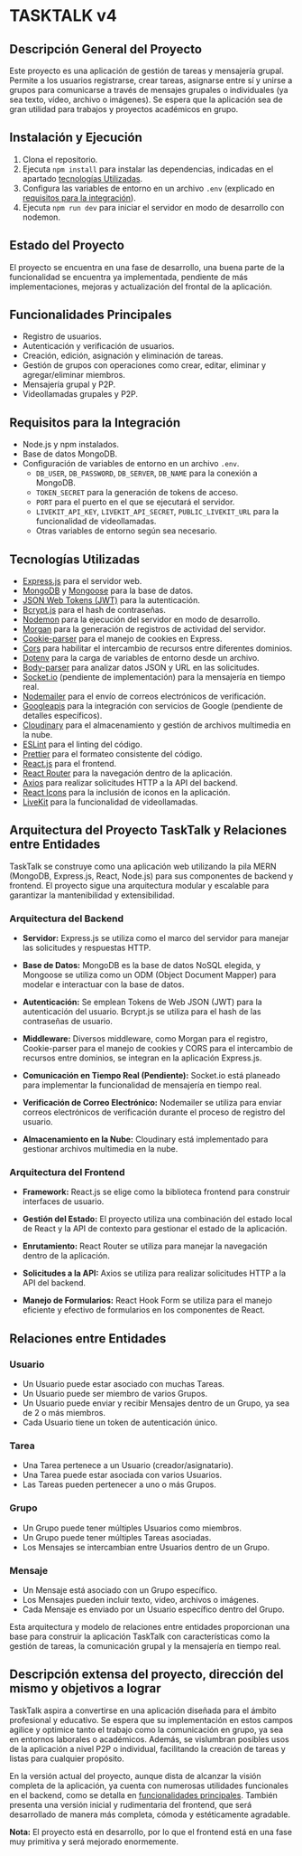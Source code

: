 # TASKTALK v4

## Descripción General del Proyecto

Este proyecto es una aplicación de gestión de tareas y mensajería grupal. Permite a los usuarios registrarse, crear tareas, asignarse entre sí y unirse a grupos para comunicarse a través de mensajes grupales o individuales (ya sea texto, vídeo, archivo o imágenes). Se espera que la aplicación sea de gran utilidad para trabajos y proyectos académicos en grupo.

## Instalación y Ejecución

1. Clona el repositorio.
2. Ejecuta `npm install` para instalar las dependencias, indicadas en el apartado [tecnologías Utilizadas](#tecnologías-utilizadas).
3. Configura las variables de entorno en un archivo `.env` (explicado en [requisitos para la integración](#requisitos-para-la-integración)).
4. Ejecuta `npm run dev` para iniciar el servidor en modo de desarrollo con nodemon.

## Estado del Proyecto

El proyecto se encuentra en una fase de desarrollo, una buena parte de la funcionalidad se encuentra ya implementada, pendiente de más implementaciones, mejoras y actualización del frontal de la aplicación.

## Funcionalidades Principales

- Registro de usuarios.
- Autenticación y verificación de usuarios.
- Creación, edición, asignación y eliminación de tareas.
- Gestión de grupos con operaciones como crear, editar, eliminar y agregar/eliminar miembros.
- Mensajería grupal y P2P.
- Videollamadas grupales y P2P.

## Requisitos para la Integración

- Node.js y npm instalados.
- Base de datos MongoDB.
- Configuración de variables de entorno en un archivo `.env`.
  - `DB_USER`, `DB_PASSWORD`, `DB_SERVER`, `DB_NAME` para la conexión a MongoDB.
  - `TOKEN_SECRET` para la generación de tokens de acceso.
  - `PORT` para el puerto en el que se ejecutará el servidor.
  - `LIVEKIT_API_KEY`, `LIVEKIT_API_SECRET`, `PUBLIC_LIVEKIT_URL` para la funcionalidad de videollamadas.
  - Otras variables de entorno según sea necesario.

## Tecnologías Utilizadas

- [Express.js](https://expressjs.com/es/starter/installing.html) para el servidor web.
- [MongoDB](https://www.mongodb.com/es) y [Mongoose](https://mongoosejs.com/docs/) para la base de datos.
- [JSON Web Tokens (JWT)](https://jwt.io/introduction) para la autenticación.
- [Bcrypt.js](https://www.npmjs.com/package/bcryptjs) para el hash de contraseñas.
- [Nodemon](https://nodemon.io) para la ejecución del servidor en modo de desarrollo.
- [Morgan](https://www.npmjs.com/package/morgan) para la generación de registros de actividad del servidor.
- [Cookie-parser](http://expressjs.com/en/resources/middleware/cookie-parser.html) para el manejo de cookies en Express.
- [Cors](https://developer.mozilla.org/en-US/docs/Web/HTTP/CORS) para habilitar el intercambio de recursos entre diferentes dominios.
- [Dotenv](https://www.npmjs.com/package/dotenv) para la carga de variables de entorno desde un archivo.
- [Body-parser](https://www.npmjs.com/package/body-parser) para analizar datos JSON y URL en las solicitudes.
- [Socket.io](https://socket.io/docs/v4/) (pendiente de implementación) para la mensajería en tiempo real.
- [Nodemailer](https://nodemailer.com) para el envío de correos electrónicos de verificación.
- [Googleapis](https://googleapis.dev/nodejs/googleapis/latest/docs/classes/Docs.html) para la integración con servicios de Google (pendiente de detalles específicos).
- [Cloudinary](https://cloudinary.com/documentation) para el almacenamiento y gestión de archivos multimedia en la nube.
- [ESLint](https://eslint.org/docs/latest/) para el linting del código.
- [Prettier](https://prettier.io) para el formateo consistente del código.
- [React.js](https://reactjs.org/docs/getting-started.html) para el frontend.
- [React Router](https://reactrouter.com/docs/en/v6/getting-started/overview) para la navegación dentro de la aplicación.
- [Axios](https://axios-http.com/docs/intro) para realizar solicitudes HTTP a la API del backend.
- [React Icons](https://react-icons.github.io/react-icons/) para la inclusión de iconos en la aplicación.
- [LiveKit](https://docs.livekit.io/realtime/) para la funcionalidad de videollamadas.

## Arquitectura del Proyecto TaskTalk y Relaciones entre Entidades  

TaskTalk se construye como una aplicación web utilizando la pila MERN (MongoDB, Express.js, React, Node.js) para sus componentes de backend y frontend. El proyecto sigue una arquitectura modular y escalable para garantizar la mantenibilidad y extensibilidad.

### Arquitectura del Backend

- **Servidor:** Express.js se utiliza como el marco del servidor para manejar las solicitudes y respuestas HTTP.

- **Base de Datos:** MongoDB es la base de datos NoSQL elegida, y Mongoose se utiliza como un ODM (Object Document Mapper) para modelar e interactuar con la base de datos.

- **Autenticación:** Se emplean Tokens de Web JSON (JWT) para la autenticación del usuario. Bcrypt.js se utiliza para el hash de las contraseñas de usuario.

- **Middleware:** Diversos middleware, como Morgan para el registro, Cookie-parser para el manejo de cookies y CORS para el intercambio de recursos entre dominios, se integran en la aplicación Express.js.

- **Comunicación en Tiempo Real (Pendiente):** Socket.io está planeado para implementar la funcionalidad de mensajería en tiempo real.

- **Verificación de Correo Electrónico:** Nodemailer se utiliza para enviar correos electrónicos de verificación durante el proceso de registro del usuario.

- **Almacenamiento en la Nube:** Cloudinary está implementado para gestionar archivos multimedia en la nube.

### Arquitectura del Frontend

- **Framework:** React.js se elige como la biblioteca frontend para construir interfaces de usuario.

- **Gestión del Estado:** El proyecto utiliza una combinación del estado local de React y la API de contexto para gestionar el estado de la aplicación.

- **Enrutamiento:** React Router se utiliza para manejar la navegación dentro de la aplicación.

- **Solicitudes a la API:** Axios se utiliza para realizar solicitudes HTTP a la API del backend.

- **Manejo de Formularios:** React Hook Form se utiliza para el manejo eficiente y efectivo de formularios en los componentes de React.

## Relaciones entre Entidades

### Usuario

- Un Usuario puede estar asociado con muchas Tareas.
- Un Usuario puede ser miembro de varios Grupos.
- Un Usuario puede enviar y recibir Mensajes dentro de un Grupo, ya sea de 2 o más miembros.
- Cada Usuario tiene un token de autenticación único.

### Tarea

- Una Tarea pertenece a un Usuario (creador/asignatario).
- Una Tarea puede estar asociada con varios Usuarios.
- Las Tareas pueden pertenecer a uno o más Grupos.

### Grupo

- Un Grupo puede tener múltiples Usuarios como miembros.
- Un Grupo puede tener múltiples Tareas asociadas.
- Los Mensajes se intercambian entre Usuarios dentro de un Grupo.

### Mensaje

- Un Mensaje está asociado con un Grupo específico.
- Los Mensajes pueden incluir texto, video, archivos o imágenes.
- Cada Mensaje es enviado por un Usuario específico dentro del Grupo.

Esta arquitectura y modelo de relaciones entre entidades proporcionan una base para construir la aplicación TaskTalk con características como la gestión de tareas, la comunicación grupal y la mensajería en tiempo real.

## Descripción extensa del proyecto, dirección del mismo y objetivos a lograr

TaskTalk aspira a convertirse en una aplicación diseñada para el ámbito profesional y educativo. Se espera que su implementación en estos campos agilice y optimice tanto el trabajo como la comunicación en grupo, ya sea en entornos laborales o académicos. Además, se vislumbran posibles usos de la aplicación a nivel P2P o individual, facilitando la creación de tareas y listas para cualquier propósito.

En la versión actual del proyecto, aunque dista de alcanzar la visión completa de la aplicación, ya cuenta con numerosas utilidades funcionales en el backend, como se detalla en [funcionalidades principales](#funcionalidades-principales). También presenta una versión inicial y rudimentaria del frontend, que será desarrollado de manera más completa, cómoda y estéticamente agradable.

**Nota:** El proyecto está en desarrollo, por lo que el frontend está en una fase muy primitiva y será mejorado enormemente.

